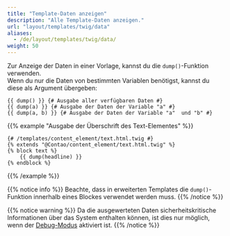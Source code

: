 ```yaml
---
title: "Template-Daten anzeigen"
description: "Alle Template-Daten anzeigen."
url: "layout/templates/twig/data"
aliases:
  - /de/layout/templates/twig/data/
weight: 50
---
```



Zur Anzeige der Daten in einer Vorlage, kannst du die  `dump()`-Funktion verwenden.  
Wenn du nur die Daten von bestimmten Variablen benötigst, kannst du diese als Argument übergeben:

```twig
{{ dump() }} {# Ausgabe aller verfügbaren Daten #}
{{ dump(a) }} {# Ausgabe der Daten der Variable "a" #}
{{ dump(a, b) }} {# Ausgabe der Daten der Variable "a"  und "b" #}
```

{{% example "Ausgabe der Überschrift des Text-Elementes" %}}
```twig
{# /templates/content_element/text.html.twig #}
{% extends "@Contao/content_element/text.html.twig" %}
{% block text %}
    {{ dump(headline) }}
{% endblock %}
```
{{% /example %}}

{{% notice info %}}
Beachte, dass in erweiterten Templates die `dump()`-Funktion innerhalb eines Blockes verwendet werden muss.
{{% /notice %}}

{{% notice warning %}}
Da die ausgewerteten Daten sicherheitskritische Informationen über das System enthalten können, ist dies nur möglich,
wenn der [Debug-Modus](/de/system/debug-modus/) aktiviert ist.
{{% /notice %}}
